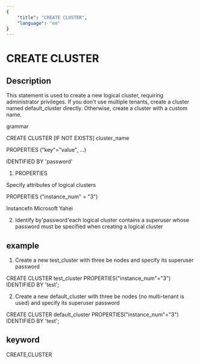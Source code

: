 ```yaml
---
{
    "title": "CREATE CLUSTER",
    "language": "en"
}
---
```


<!-- 
Licensed to the Apache Software Foundation (ASF) under one
or more contributor license agreements.  See the NOTICE file
distributed with this work for additional information
regarding copyright ownership.  The ASF licenses this file
to you under the Apache License, Version 2.0 (the
"License"); you may not use this file except in compliance
with the License.  You may obtain a copy of the License at

  http://www.apache.org/licenses/LICENSE-2.0

Unless required by applicable law or agreed to in writing,
software distributed under the License is distributed on an
"AS IS" BASIS, WITHOUT WARRANTIES OR CONDITIONS OF ANY
KIND, either express or implied.  See the License for the
specific language governing permissions and limitations
under the License.
-->

# CREATE CLUSTER
## Description

This statement is used to create a new logical cluster, requiring administrator privileges. If you don't use multiple tenants, create a cluster named default_cluster directly. Otherwise, create a cluster with a custom name.

grammar

CREATE CLUSTER [IF NOT EXISTS] cluster_name

PROPERTIES ("key"="value", ...)

IDENTIFIED BY 'password'

1. PROPERTIES

Specify attributes of logical clusters

PROPERTIES ("instance_num" = "3")

Instancefn Microsoft Yahei

2. Identify by'password'each logical cluster contains a superuser whose password must be specified when creating a logical cluster

## example

1. Create a new test_cluster with three be nodes and specify its superuser password

CREATE CLUSTER test_cluster PROPERTIES("instance_num"="3") IDENTIFIED BY 'test';

2. Create a new default_cluster with three be nodes (no multi-tenant is used) and specify its superuser password

CREATE CLUSTER default_cluster PROPERTIES("instance_num"="3") IDENTIFIED BY 'test';

## keyword
CREATE,CLUSTER
